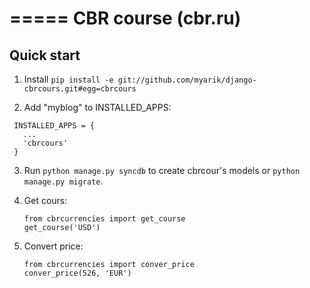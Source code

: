 =====
CBR course (cbr.ru)
=====

Quick start
-----------
1. Install `pip install -e git://github.com/myarik/django-cbrcours.git#egg=cbrcours`

2. Add "myblog" to INSTALLED_APPS:
 ```
  INSTALLED_APPS = {
    ...
    'cbrcours'
  }
 ```
  
3. Run `python manage.py syncdb` to create cbrcour's models or `python manage.py migrate`.

4. Get cours:
    ```
    from cbrcurrencies import get_course
    get_course('USD')
    ```

5.  Convert price:
    ```
    from cbrcurrencies import conver_price
    conver_price(526, 'EUR')
    ``` 
